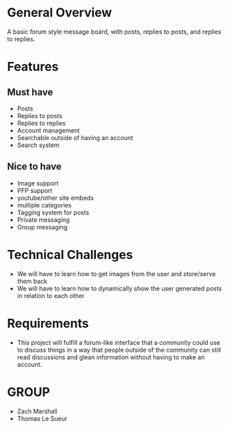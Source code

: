 # General Overview
A basic forum style message board, with posts, replies to posts, and replies to replies.

# Features
## Must have
- Posts
- Replies to posts
- Replies to replies 
- Account management
- Searchable outside of having an account
- Search system

## Nice to have
- Image support
- PFP support
- youtube/other site embeds
- multiple categories
- Tagging system for posts
- Private messaging
- Group messaging

# Technical Challenges
- We will have to learn how to get images from the user and store/serve them back
- We will have to learn how to dynamically show the user generated posts in relation to each other

# Requirements
- This project will fulfill a forum-like interface that a community could use to discuss things in a way that people outside of the community can still read discussions and glean information without having to make an account.

# GROUP
- Zach Marshall
- Thomas Le Sueur
